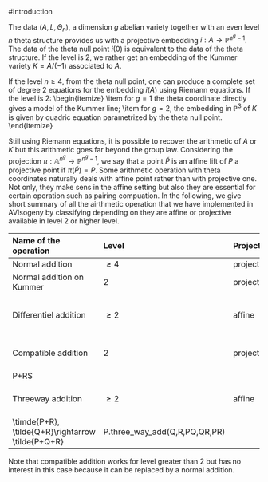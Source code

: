 #Introduction

The data $(A, L, \Theta_n)$, a dimension $g$ abelian variety together with an even level $n$ theta
structure provides us with a projective embedding $i : A \rightarrow \mathbb{P}^{n^g-1}$. The data
of the theta null point $i(0)$ is equivalent to the data of the theta structure.
If the level is $2$, we rather get an embedding of the Kummer variety $K=A/(-1)$ associated to $A$.

If the level $n \geq 4$, from the theta null point, one can produce a complete set of
degree $2$ equations for the embedding $i(A)$ using Riemann equations. If the level is
$2$:
\begin{itemize}
\item 
for $g=1$ the theta coordinate directly gives a model of the Kummer line;
\item for $g=2$, the embedding in $\mathbb{P}^3$ of $K$ is given by quadric equation
parametrized by the theta null point.
\end{itemize}

Still using Riemann equations, it is possible to recover the arithmetic of $A$ or $K$ but
this arithmetic goes far beyond the group law. Considering the projection
$\pi : \mathbb{A}^{n^g} \rightarrow \mathbb{P}^{n^g-1}$, we say that a point $\tilde{P}$ is an
affine lift of $P$ a projective point if $\pi(\tilde{P})=P$. Some arithmetic operation
with theta coordinates naturally deals with affine point rather than with projective one.
Not only, they make sens in the affine setting but also they are essential for certain
operation such as pairing compuation. In the following, we give short summary of all the
airthmetic operation that we have implemented in AVIsogeny by classifying depending on
they are affine or projective available in level $2$ or higher level.


|Name of the operation| Level|Projective/Affine|Definition|AVIsogeny method|
|:---|:---|:---|:---|:---|
|Normal addition| $\geq 4$|projective| $(P,Q) \rightarrow P +Q$ | P+Q| 
|Normal addition on Kummer| $2$ | projective| $(P,Q) \rightarrow \{P+Q, P-Q\}| P+Q|
|Differentiel addition| $\geq 2$ | affine| $(\tilde{P},\tilde{Q}, \tilde{P-Q})\righrarrow \tilde{P+Q} | P.diff_add(Q, PmQ)|
|Compatible addition| $2$ | projective | $P,Q,R, P+Q, R+Q, 2Q \ne 0  \rightarrow
P+R$| | 
|Threeway addition| $\geq 2$| affine | $\tilde{P}, \tilde{Q}, \tilde{R}, \tilde{P+Q},
\timde{P+R}, \tilde{Q+R}\rightarrow \tilde{P+Q+R} | P.three_way_add(Q,R,PQ,QR,PR) |

Note that compatible addition works for level greater than $2$ but has no interest in this case because 
it can be replaced by a normal addition.



